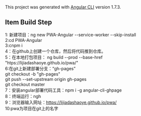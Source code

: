 
This project was generated with [Angular CLI](https://github.com/angular/angular-cli) version 1.7.3.

## Item Build Step

1: 新建项目：ng new PWA-Angular --service-worker --skip-install<br>
2:cd PWA-Angular  <br>
3:cnpm i  <br>
4：在github上创建一个仓库，然后将代码推到仓库。<br>
5：在本地打包项目： ng build --prod --base-href "htps://lijiadashaoye.github.io/pwa/"<br>
6:在git上新建部署分支：“gh-pages”<br>
   git checkout -b "gh-pages"<br>
   git push --set-upstream origin gh-pages<br>
   git checkout master<br>
7：安装angular部署代码工具：npm i -g angular-cli-ghpage<br>
8：终端运行：ngh<br>
9：浏览器输入网址：https://lijiadashaoye.github.io/pwa/<br>
10:pwa为项目在git上的名字